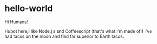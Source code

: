 # hello-world

Hi Humans!

Hubot here,I like Node.j s snd Coffeescript (that's what I'm made of!)
I've had tacos on the moon and find far superior to Earth tacos.
